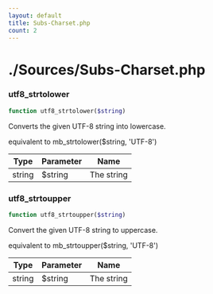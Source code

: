```yaml
---
layout: default
title: Subs-Charset.php
count: 2
---
```


# ./Sources/Subs-Charset.php

### utf8_strtolower

```php
function utf8_strtolower($string)
```
Converts the given UTF-8 string into lowercase.

equivalent to mb_strtolower($string, 'UTF-8')

Type|Parameter|Name
---|---|---
string|$string|The string
### utf8_strtoupper

```php
function utf8_strtoupper($string)
```
Convert the given UTF-8 string to uppercase.

equivalent to mb_strtoupper($string, 'UTF-8')

Type|Parameter|Name
---|---|---
string|$string|The string
